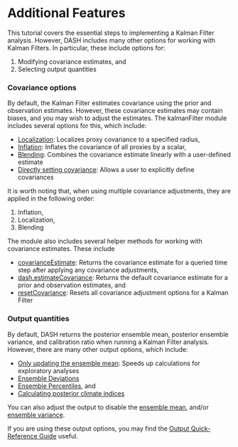 # Additional Features

This tutorial covers the essential steps to implementing a Kalman Filter analysis. However, DASH includes many other options for working with Kalman Filters. In particular, these include options for:
1. Modifying covariance estimates, and
2. Selecting output quantities

### Covariance options
By default, the Kalman Filter estimates covariance using the prior and observation estimates. However, these covariance estimates may contain biases, and you may wish to adjust the estimates. The kalmanFilter module includes several options for this, which include:
* [Localization](localize): Localizes proxy covariance to a specified radius,
* [Inflation](inflate): Inflates the covariance of all proxies by a scalar,
* [Blending](blend): Combines the covariance estimate linearly with a user-defined estimate
* [Directly setting covariance](setCovariance): Allows a user to explicitly define covariances

It is worth noting that, when using multiple covariance adjustments, they are applied in the following order:
1. Inflation,
2. Localization,
3. Blending

The module also includes several helper methods for working with covariance estimates. These include
* [covarianceEstimate](covarianceEstimate): Returns the covariance estimate for a queried time step after applying any covariance adjustments,
* [dash.estimateCovariance](dash-estimate-covariance): Returns the default covariance estimate for a prior and observation estimates, and
* [resetCovariance](resetCovariance): Resets all covariance adjustment options for a Kalman Filter

### Output quantities
By default, DASH returns the posterior ensemble mean, posterior ensemble variance, and calibration ratio when running a Kalman Filter analysis. However, there are many other output options, which include:

* [Only updating the ensemble mean](mean-only): Speeds up calculations for exploratory analyses
* [Ensemble Deviations](deviations)
* [Ensemble Percentiles](percentiles), and
* [Calculating posterior climate indices](indices)

You can also adjust the output to disable the [ensemble mean](mean), and/or [ensemble variance](variance).

If you are using these output options, you may find the [Output Quick-Reference Guide](output-reference) useful.
